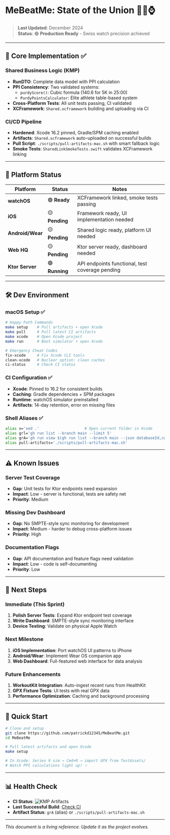 # MeBeatMe: State of the Union 🏃‍♂️⌚

> **Last Updated**: December 2024  
> **Status**: 🟢 **Production Ready** - Swiss watch precision achieved

---

## 🎯 Core Implementation ✅

### **Shared Business Logic (KMP)**
- **RunDTO**: Complete data model with PPI calculation
- **PPI Consistency**: Two validated systems:
  - `purdyScore()`: Cubic formula (140.6 for 5K in 25:00)
  - `PurdyPointsCalculator`: Elite athlete table-based system
- **Cross-Platform Tests**: All unit tests passing, CI validated
- **XCFramework**: `Shared.xcframework` building and uploading via CI

### **CI/CD Pipeline** 
- **Hardened**: Xcode 16.2 pinned, Gradle/SPM caching enabled
- **Artifacts**: `Shared.xcframework` auto-uploaded on successful builds
- **Pull Script**: `./scripts/pull-artifacts-mac.sh` with smart fallback logic
- **Smoke Tests**: `SharedLinkSmokeTests.swift` validates XCFramework linking

---

## 📱 Platform Status

| Platform | Status | Notes |
|----------|--------|-------|
| **watchOS** | 🟢 **Ready** | XCFramework linked, smoke tests passing |
| **iOS** | 🟡 **Pending** | Framework ready, UI implementation needed |
| **Android/Wear** | 🟡 **Pending** | Shared logic ready, platform UI needed |
| **Web HQ** | 🟡 **Pending** | Ktor server ready, dashboard needed |
| **Ktor Server** | 🟢 **Running** | API endpoints functional, test coverage pending |

---

## 🛠️ Dev Environment

### **macOS Setup** ✅
```bash
# Happy Path Commands
make setup    # Pull artifacts + open Xcode
make pull     # Pull latest CI artifacts  
make xcode    # Open Xcode project
make run      # Boot simulator + open Xcode

# Emergency Cheat Codes
fix-xcode     # Fix Xcode CLI tools
clean-xcode   # Nuclear option: clean caches
ci-status     # Check CI status
```

### **CI Configuration** ✅
- **Xcode**: Pinned to 16.2 for consistent builds
- **Caching**: Gradle dependencies + SPM packages
- **Runtime**: watchOS simulator preinstalled
- **Artifacts**: 14-day retention, error on missing files

### **Shell Aliases** ✅
```bash
alias x='xed .'                    # Open current folder in Xcode
alias grl='gh run list --branch main --limit 5'
alias grA='gh run view $(gh run list --branch main --json databaseId,conclusion --jq ".[]|select(.conclusion==\"success\")|.databaseId"|head -n1) --json artifacts --jq ".artifacts[].name"'
alias pull-artifacts='./scripts/pull-artifacts-mac.sh'
```

---

## ⚠️ Known Issues

### **Server Test Coverage**
- **Gap**: Unit tests for Ktor endpoints need expansion
- **Impact**: Low - server is functional, tests are safety net
- **Priority**: Medium

### **Missing Dev Dashboard**
- **Gap**: No SMPTE-style sync monitoring for development
- **Impact**: Medium - harder to debug cross-platform issues
- **Priority**: High

### **Documentation Flags**
- **Gap**: API documentation and feature flags need validation
- **Impact**: Low - code is self-documenting
- **Priority**: Low

---

## 🚀 Next Steps

### **Immediate (This Sprint)**
1. **Polish Server Tests**: Expand Ktor endpoint test coverage
2. **Write Dashboard**: SMPTE-style sync monitoring interface
3. **Device Testing**: Validate on physical Apple Watch

### **Next Milestone**
1. **iOS Implementation**: Port watchOS UI patterns to iPhone
2. **Android/Wear**: Implement Wear OS companion app
3. **Web Dashboard**: Full-featured web interface for data analysis

### **Future Enhancements**
1. **WorkoutKit Integration**: Auto-ingest recent runs from HealthKit
2. **GPX Fixture Tests**: UI tests with real GPX data
3. **Performance Optimization**: Caching and background processing

---

## 🎯 Quick Start

```bash
# Clone and setup
git clone https://github.com/patrickd12345/MeBeatMe.git
cd MeBeatMe

# Pull latest artifacts and open Xcode
make setup

# In Xcode: Series 9 sim → Cmd+R → import GPX from TestAssets/
# Watch PPI calculations light up! ✨
```

---

## 📊 Health Check

- **CI Status**: ![KMP Artifacts](https://github.com/patrickd12345/MeBeatMe/actions/workflows/kmp-artifacts.yml/badge.svg)
- **Last Successful Build**: [Check CI](https://github.com/patrickd12345/MeBeatMe/actions/workflows/kmp-artifacts.yml)
- **Artifact Status**: `grA` (alias) or `./scripts/pull-artifacts-mac.sh`

---

*This document is a living reference. Update it as the project evolves.*
